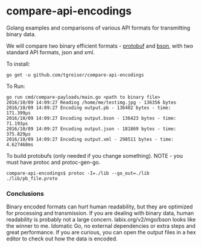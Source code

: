 # compare-api-encodings
Golang examples and comparisons of various API formats for transmitting binary data.

We will compare two binary efficient formats - [protobuf](https://developers.google.com/protocol-buffers/docs/overview) and [bson](http://bsonspec.org/), with two standard API 
formats, json and xml.

To install:

	go get -u github.com/tgreiser/compare-api-encodings

To Run:

	go run cmd/compare-payloads/main.go <path to binary file>
	2016/10/09 14:09:27 Reading /home/me/testimg.jpg - 136356 bytes
	2016/10/09 14:09:27 Encoding output.pb - 136402 bytes - time: 171.399µs
	2016/10/09 14:09:27 Encoding output.bson - 136423 bytes - time: 71.193µs
	2016/10/09 14:09:27 Encoding output.json - 181869 bytes - time: 375.829µs
	2016/10/09 14:09:27 Encoding output.xml - 298511 bytes - time: 4.627468ms

To build protobufs (only needed if you change something). NOTE - you must have protoc and protoc-gen-go.

	compare-api-encodings$ protoc -I=./lib --go_out=./lib ./lib/pb_file.proto

### Conclusions

Binary encoded formats can hurt human readability, but they are optimized for processing and transmission. If you are dealing with binary data, human readability is probably not a large concern. labix.org/v2/mgo/bson looks like the winner to me. Idomatic Go, no external dependencies or extra steps and great performance. If you are curious, you can open the output files in a hex editor to check out how the data is encoded.
